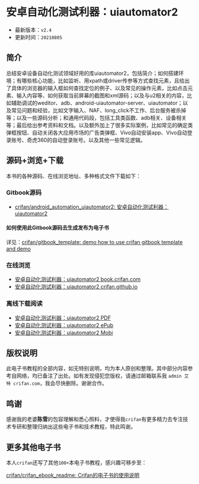 # 安卓自动化测试利器：uiautomator2

* 最新版本：`v2.4`
* 更新时间：`20210805`

## 简介

总结安卓设备自动化测试领域好用的库uiautomator2，包括简介；如何搭建环境；有哪些核心功能，比如监听、用xpath或driver传参等方式查找元素，且给出了具体的浏览器的输入框如何查找定位的例子、以及常见的操作元素，比如点击元素、输入内容等、如何获取当前屏幕的截图和xml源码；以及与u2相关的内容，比如辅助调试的weditor、adb、android-uiautomator-server、uiautomator；以及常见问题和经验，比如文字输入、NAF、long_click不工作、后台服务被杀掉等；以及一些源码分析；和通用代码段，包括工具类函数、adb相关、设备相关等；最后给出参考资料和文档。以及额外加上了很多实际案例，比如常见的确定类弹框按钮、自动关闭各大应用市场的广告类弹框、Vivo自动安装app、Vivo自动登录账号、奇虎360的自动登录账号。以及其他一些常见逻辑。

## 源码+浏览+下载

本书的各种源码、在线浏览地址、多种格式文件下载如下：

### Gitbook源码

* [crifan/android_automation_uiautomator2: 安卓自动化测试利器：uiautomator2](https://github.com/crifan/android_automation_uiautomator2)

#### 如何使用此Gitbook源码去生成发布为电子书

详见：[crifan/gitbook_template: demo how to use crifan gitbook template and demo](https://github.com/crifan/gitbook_template)

### 在线浏览

* [安卓自动化测试利器：uiautomator2 book.crifan.com](https://book.crifan.com/books/android_automation_uiautomator2/website)
* [安卓自动化测试利器：uiautomator2 crifan.github.io](https://crifan.github.io/android_automation_uiautomator2/website)

### 离线下载阅读

* [安卓自动化测试利器：uiautomator2 PDF](https://book.crifan.com/books/android_automation_uiautomator2/pdf/android_automation_uiautomator2.pdf)
* [安卓自动化测试利器：uiautomator2 ePub](https://book.crifan.com/books/android_automation_uiautomator2/epub/android_automation_uiautomator2.epub)
* [安卓自动化测试利器：uiautomator2 Mobi](https://book.crifan.com/books/android_automation_uiautomator2/mobi/android_automation_uiautomator2.mobi)

## 版权说明

此电子书教程的全部内容，如无特别说明，均为本人原创和整理。其中部分内容参考自网络，均已备注了出处。如有发现侵犯您版权，请通过邮箱联系我 `admin 艾特 crifan.com`，我会尽快删除。谢谢合作。

## 鸣谢

感谢我的老婆**陈雪**的包容理解和悉心照料，才使得我`crifan`有更多精力去专注技术专研和整理归纳出这些电子书和技术教程，特此鸣谢。

## 更多其他电子书

本人`crifan`还写了其他`100+`本电子书教程，感兴趣可移步至：

[crifan/crifan_ebook_readme: Crifan的电子书的使用说明](https://github.com/crifan/crifan_ebook_readme)
